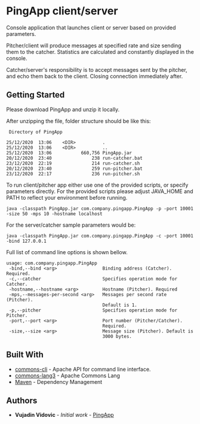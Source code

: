 # PingApp client/server

Console application that launches client or server based on provided parameters. 

Pitcher/client will produce messages at specified rate and size sending them to the catcher. Statistics are calculated and constantly displayed in the console.

Catcher/server's responsibility is to accept messages sent by the pitcher, and echo them back to the client. Closing connection immediately after. 

## Getting Started

Please download PingApp and unzip it locally.

After unzipping the file, folder structure should be like this:
```
 Directory of PingApp

25/12/2020  13:06    <DIR>          .
25/12/2020  13:06    <DIR>          ..
25/12/2020  13:06           660,756 PingApp.jar
20/12/2020  23:40               238 run-catcher.bat
23/12/2020  22:19               214 run-catcher.sh
20/12/2020  23:40               259 run-pitcher.bat
23/12/2020  22:17               236 run-pitcher.sh
```

To run client/pitcher app either use one of the provided scripts, or specify parameters directly. For the provided scripts please adjust JAVA_HOME and PATH to reflect your environment before running.

```
java -classpath PingApp.jar com.company.pingapp.PingApp -p -port 10001 -size 50 -mps 10 -hostname localhost
```

For the server/catcher sample parameters would be:

```
java -classpath PingApp.jar com.company.pingapp.PingApp -c -port 10001 -bind 127.0.0.1
```

Full list of command line options is shown bellow.

```
usage: com.company.pingapp.PingApp
 -bind,--bind <arg>                 Binding address (Catcher). Required.
 -c,--catcher                       Specifies operation mode for Catcher.
 -hostname,--hostname <arg>         Hostname (Pitcher). Required
 -mps,--messages-per-second <arg>   Messages per second rate (Pitcher).
                                    Default is 1.
 -p,--pitcher                       Specifies operation mode for Pitcher.
 -port,--port <arg>                 Port number (Pitcher/Catcher).
                                    Required.
 -size,--size <arg>                 Message size (Pitcher). Default is
                                    3000 bytes.
```

## Built With

* [commons-cli](https://mvnrepository.com/artifact/commons-cli/commons-cli) - Apache API for command line interface.
* [commons-lang3](https://mvnrepository.com/artifact/org.apache.commons/commons-lang3) - Apache Commons Lang
* [Maven](https://maven.apache.org/) - Dependency Management


## Authors

* **Vujadin Vidovic** - *Initial work* - [PingApp](https://github.com/vujadinv/pingapp)

